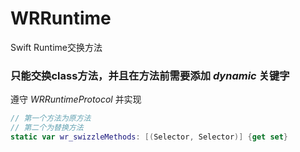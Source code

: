 # WRRuntime
Swift Runtime交换方法
### 只能交换class方法，并且在方法前需要添加 *dynamic* 关键字

遵守 *WRRuntimeProtocol* 并实现

```Swift
// 第一个方法为原方法
// 第二个为替换方法
static var wr_swizzleMethods: [(Selector, Selector)] {get set}
```
